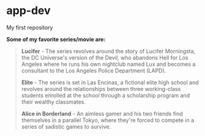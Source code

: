 # app-dev
My first repository

**Some of my favorite series/movie are:**

> **Lucifer** - The series revolves around the story of Lucifer Morningsta, the DC Universe's version of the Devil, who abandons Hell for Los Angeles where he runs his own nightclub named Lux and becomes a consultant to the Los Angeles Police Department (LAPD).
>
> **Elite** - The series is set in Las Encinas, a fictional elite high school and revolves around the relationships between three working-class students enrolled at the school through a scholarship program and their wealthy classmates.
>
> **Alice in Borderland** - An aimless gamer and his two friends find themselves in a parallel Tokyo, where they're forced to compete in a series of sadistic games to survive.  
